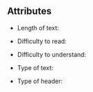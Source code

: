 ## Attributes

<!-- Please use one of these items per category by removing the comment tag at the beginning and end of the line. -->

* Length of text: 
<!-- :page_with_curl: short ( `:page_with_curl:` ) -->
<!-- :book:  long ( `:book:` ) -->

* Difficulty to read: 
<!-- :mouse:  light ( `:mouse:` ) -->
<!-- :elephant:  heavy  ( `:elephant:` ) -->

* Difficulty to understand:
<!-- :school_satchel:  easy ( `:school_satchel:` ) -->
<!-- :mortar_board:  difficult ( `:mortar_board:` ) -->

* Type of text:
<!-- :laughing:  funny ( `:laughing:` ) -->
<!-- :bowtie:  informative ( `:bowtie:` ) -->
<!-- :sunglasses:  catchy ( `:sunglasses:` ) -->

* Type of header:
<!-- :santa:  funny ( `:santa:` ) --> 
<!-- :bulb:  informative ( `:bulb:` ) -->
<!-- :boom:  catchy ( `:boom:` ) -->
